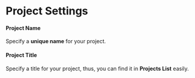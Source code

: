 # Project Settings

#### Project Name
Specify a __unique name__ for your project.

#### Project Title
Specify a title for your project, thus, you can find it in __Projects List__ easily.
